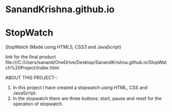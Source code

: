 # SanandKrishna.github.io
# StopWatch

StopWatch (Made using HTML5, CSS3 and JavaScript)

link for the final product file:///C:/Users/sanand/OneDrive/Desktop/SanandKrishna.github.io/StopWatch%20Project/index.html

ABOUT THIS PROJECT-:

  1. In this project I have created a stopwatch using HTML, CSS and JavaScript.
  2. In the stopwatch there are three buttons: start, pause and reset for the operation of stopwatch.